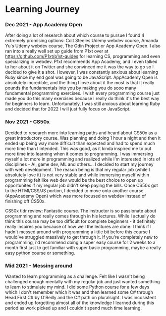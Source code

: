 # Learning Journey

### Dec 2021 - App Academy Open

After doing a lot of research about which course to pursue I found 4 extremely promising options: Colt Steeles Udemy webdev course, Amanda Yu's Udemy webdev course, The Odin Project or App Academy Open. I also ran into a really well set up guide from P1xt over at https://github.com/P1xt/p1xt-guides for learning CS, programming and even specializing in webdev. P1xt recommends App Academy, and I even talked to her about it on Twitter and she convinced me it was the way to go so I decided to give it a shot. However, I was constantly anxious about learning Ruby since my end goal was going to be JavaScript. AppAcademy Open is absolutely incredible, and the thing I love about it the most is that it really pounds the fundamentals into you by making you do sooo many fundamental programming exercises. I wish every programming course just made you do this many exercises because I really do think it's the best way for beginners to learn. Unfortunately, I was still anxious about learning Ruby and decided that for 2022 I will just fully focus on JavaScript.

### Nov 2021 - CS50x

Decided to research more into learning paths and heard about CS50x as a great introductory course. Was planning and doing 1 hour a night and then it ended up being way more difficult than expected and had to spend much more time than I intended. This was good, as it kinda inspired me to put more time into learning when it comes to programming. I was immersing myself a lot more in programming and realized while I'm interested in lots of disciplines - AI, game dev, ML and others... I decided to start my journey with web development. The reason being is that my regular job (while I absolutely love it) is not very stable and while immersing myself within programming felt like web dev would be the best choice to open up opportunites if my regular job didn't keep paying the bills. Once CS50x got to the HTMl/CSS/JS portion, I decided to move onto another course (AppAcademy Open) which was more focused on webdev instead of finishing off CS50x.

CS50x tldr review: Fantastic course. The instructor is so passionate about programming and really comes through in his lectures. While I actually do think this course may be too difficult for complete beginners - it definitely really inspires you because of how well the lectures are done. I think if I hadn't messed around with programming a little bit before this course I would've struggled massively to get through it. If you're completely new to programming, i'd recommend doing a super easy course for 2 weeks to a month first just to get familiar with super basic programming, maybe a really easy python course or something.

### Mid 2021 - Messing around

Wanted to learn programming as a challenge. Felt like I wasn't being challenged enough mentally with my regular job and just wanted something to learn to stimulate my mind. I did some Python course for a few days which I don't remember which it was and then learned some C# through Head First C# by O'Reilly and the C# path on pluralsight. I was incosistent and ended up forgetting almost all of the knowledge I learned during this period as work picked up and I couldn't spend much time learning.
